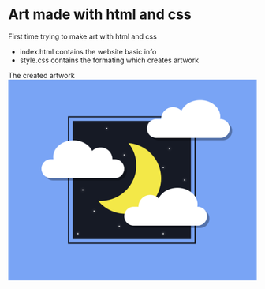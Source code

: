 # Art made with html and css
First time trying to make art with html and css

* index.html contains the website basic info
* style.css contains the formating which creates artwork

The created artwork
![Alt text](https://github.com/amethyst-lemon/html-css-artwork-1/blob/main/css-art.png "Optional title")
